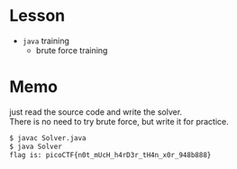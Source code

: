 # Lesson  
- `java` training  
  - brute force training

# Memo  
just read the source code and write the solver.  
There is no need to try brute force, but write it for practice.  
```zsh
$ javac Solver.java
$ java Solver 
flag is: picoCTF{n0t_mUcH_h4rD3r_tH4n_x0r_948b888}
```